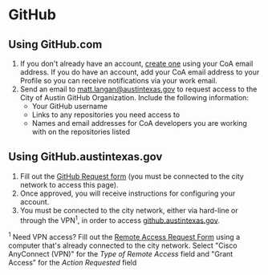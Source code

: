 # GitHub

## Using GitHub.com

1. If you don't already have an account, [create one](https://github.com/join) using your CoA email address. If you do have an account, add your CoA email address to your Profile so you can receive notifications via your work email.
2. Send an email to [matt.langan@austintexas.gov](mailto:matt.langan@austintexas.gov) to request access to the City of Austin GitHub Organization. Include the following information:
   - Your GitHub username
   - Links to any repositories you need access to
   - Names and email addresses for CoA developers you are working with on the repositories listed

## Using GitHub.austintexas.gov

1. Fill out the [GitHub Request form](http://coacf10i.austintexas.gov/helpdesk/github/) (you must be connected to the city network to access this page).
2. Once approved, you will receive instructions for configuring your account.
3. You must be connected to the city network, either via hard-line or through the VPN<sup>1</sup>, in order to access [github.austintexas.gov](http://github.austintexas.gov).

<sup>1</sup> Need VPN access? Fill out the [Remote Access Request Form](http://coacf10i.austintexas.gov/helpdesk/remote/) using a computer that's already connected to the city network. Select "Cisco AnyConnect (VPN)" for the _Type of Remote Access_ field and "Grant Access" for the _Action Requested_ field